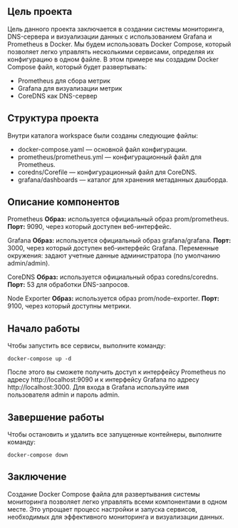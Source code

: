 ## Цель проекта
Цель данного проекта заключается в создании системы мониторинга, DNS-сервера и визуализации данных с использованием Grafana и Prometheus в Docker. Мы будем использовать Docker Compose, который позволяет легко управлять несколькими сервисами, определяя их конфигурацию в одном файле. В этом примере мы создадим Docker Compose файл, который будет развертывать:
- Prometheus  для сбора метрик
- Grafana  для визуализации метрик
- CoreDNS  как DNS-сервер

## Структура проекта
Внутри каталога workspace были созданы следующие файлы:
* docker-compose.yaml — основной файл конфигурации.
* prometheus/prometheus.yml — конфигурационный файл для Prometheus.
* coredns/Corefile — конфигурационный файл для CoreDNS.
* grafana/dashboards — каталог для хранения метаданных дашборда.

## Описание компонентов
Prometheus
**Образ:** используется официальный образ prom/prometheus.
**Порт:** 9090, через который доступен веб-интерфейс.

Grafana
**Образ:** используется официальный образ grafana/grafana.
**Порт:** 3000, через который доступен веб-интерфейс Grafana.
Переменные окружения: задают учетные данные администратора (по умолчанию admin/admin).

CoreDNS
**Образ:** используется официальный образ coredns/coredns.
**Порт:** 53 для обработки DNS-запросов.

Node Exporter
**Образ:** используется образ prom/node-exporter.
**Порт:** 9100, через который доступны метрики.

## Начало работы
Чтобы запустить все сервисы, выполните команду:

`docker-compose up -d`

После этого вы сможете получить доступ к интерфейсу Prometheus по адресу http://localhost:9090 и к интерфейсу Grafana по адресу http://localhost:3000. Для входа в Grafana используйте имя пользователя admin и пароль admin.

## Завершение работы
Чтобы остановить и удалить все запущенные контейнеры, выполните команду:

`docker-compose down`

## Заключение
Создание Docker Compose файла для развертывания системы мониторинга позволяет легко управлять всеми компонентами в одном месте. Это упрощает процесс настройки и запуска сервисов, необходимых для эффективного мониторинга и визуализации данных.
